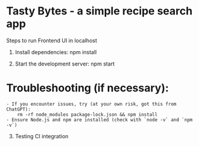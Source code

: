 # Tasty Bytes - a simple recipe search app

Steps to run Frontend UI in localhost

1. Install dependencies: npm install

2. Start the development server: npm start

# Troubleshooting (if necessary):
    - If you encounter issues, try (at your own risk, got this from ChatGPT):
        rm -rf node_modules package-lock.json && npm install
    - Ensure Node.js and npm are installed (check with `node -v` and `npm -v`)

3. Testing CI integration